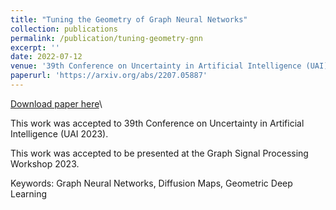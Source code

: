 ```yaml
---
title: "Tuning the Geometry of Graph Neural Networks"
collection: publications
permalink: /publication/tuning-geometry-gnn
excerpt: ''
date: 2022-07-12
venue: '39th Conference on Uncertainty in Artificial Intelligence (UAI)'
paperurl: 'https://arxiv.org/abs/2207.05887'
---
```


[Download paper here](https://arxiv.org/pdf/2207.05887.pdf)\

This work was accepted to 39th Conference on Uncertainty in Artificial Intelligence (UAI 2023).

This work was accepted to be presented at the Graph Signal Processing Workshop 2023.

Keywords: Graph Neural Networks, Diffusion Maps, Geometric Deep Learning

<!--citation: 'Your Name, You. (2009). &quot;Paper Title Number 1.&quot; <i>Journal 1</i>. 1(1).'-->
